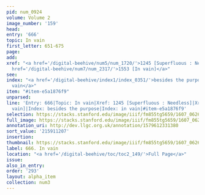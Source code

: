 ```yaml
---
pid: num_0924
volume: Volume 2
image_number: '159'
head:
entry: '666'
topic: In vain
first_letter: 651-675
page:
add:
xref: "<a href='/digital-beehive/num5/num_1720/'>1245 [Superfluous : Needless]</a>|<a
  href='/digital-beehive/num7/num_2317/'>1553 [In vain]</a>"
see:
index: "<a href='/digital-beehive/index1/index_0351/'>besides the purpose</a>|<a href='/digital-beehive/index3/index_2053/'>in
  vain</a>"
item: "#item-e5a1876f9"
unparsed:
line: 'Entry: 666|Topic: In vain|Xref: 1245 [Superfluous : Needless]|Xref: 1553 [In
  vain]|Index: besides the purpose|Index: in vain|#item-e5a1876f9'
selection: https://stacks.stanford.edu/image/iiif/fm855tg5659/1607_0626/370,1207,2924,1055/full/0/default.jpg
full_image: https://stacks.stanford.edu/image/iiif/fm855tg5659/1607_0626/full/full/0/default.jpg
annotation_uri: http://dev.llgc.org.uk/annotation/1579612331380
sort_value: '215911207'
insertion:
thumbnail: https://stacks.stanford.edu/image/iiif/fm855tg5659/1607_0626/370,1207,600,180/250,/0/default.jpg
label: 666. In vain
location: "<a href='/digital-beehive/toc/toc2_149/'>Full Page</a>"
issue:
also_in_entry:
order: '293'
layout: alpha_item
collection: num3
---
```

